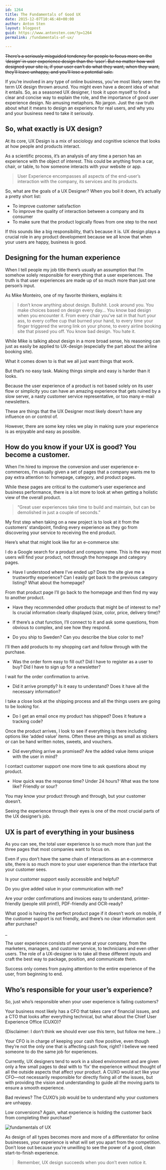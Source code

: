 ```yaml
---
id: 1264
title: The Fundamentals of Good UX
date: 2015-12-07T10:46:48+00:00
author: Anton Sten
layout: blogpost
guid: https://www.antonsten.com/?p=1264
permalink: /fundamentals-of-ux/

---
```

~~There’s a seriously misguided tendency for people to focus more on the _‘design’_ in user experience design than the ‘user’. But no matter how well designed your site is, if your user can’t do what they want, when they want, they’ll leave unhappy, and you’ll lose a potential sale.~~

If you’re involved in any type of online business, you’ve most likely seen the term UX design thrown around. You might even have a decent idea of what it entails. So, as a seasoned UX designer, I took it upon myself to find a clear and concise way to explain the role, and the importance of good user experience design. No amusing metaphors. No jargon. Just the raw truth about what it means to design an experience for real users, and why you and your business need to take it seriously.

## So, what exactly is UX design?

At its core, UX Design is a mix of sociology and cognitive science that looks at how people and products interact.

As a scientific process, it’s an analysis of any time a person has an experience with the object of interest. This could be anything from a car, chair, or table, to how someone interacts with your website or app.

>User Experience encompasses all aspects of the end-user’s interaction with the company, its services and its products.

So, what are the goals of a UX Designer? When you boil it down, it’s actually a pretty short list:

- To improve customer satisfaction
- To improve the quality of interaction between a company and its consumer
- To make sure that the product logically flows from one step to the next

If this sounds like a big responsibility, that’s because it is. UX design plays a crucial role in any product development because we all know that when your users are happy, business is good.

## Designing for the human experience

When I tell people my job title there’s usually an assumption that I’m somehow solely responsible for everything that a user experiences. The truth is that user experiences are made up of so much more than just one person’s input.

As Mike Monteiro, one of my favorite thinkers, explains it:

>I don’t know anything about design. Bullshit. Look around you. You make choices based on design every day… You know bad design when you encounter it. From every chair you’ve sat in that hurt your ass, to every coffee cup that burned your hand, to every time your finger triggered the wrong link on your phone, to every airline booking site that pissed you off. You know bad design. You hate it.

While Mike is talking about design in a more broad sense, his reasoning can just as easily be applied to UX-design (especially the part about the airline booking site).

What it comes down to is that we all just want things that work.

But that’s no easy task. Making things simple and easy is harder than it looks.

Because the user experience of a product is not based solely on its user flow or simplicity you can have an amazing experience that gets ruined by a slow server, a nasty customer service representative, or too many e-mail newsletters.

These are things that the UX Designer most likely doesn’t have any influence on or control of.

However, there are some key roles we play in making sure your experience is as enjoyable and easy as possible.

## How do you know if your UX is good? You become a customer.

When I’m hired to improve the conversion and user experience e-commerces, I’m usually given a set of pages that a company wants me to pay extra attention to: homepage, category, and product pages.

While these pages are critical to the customer’s user experience and business performance, there is a lot more to look at when getting a holistic view of the overall product.

> “Great user experiences take time to build and maintain, but can be demolished in just a couple of seconds.”

My first step when taking on a new project is to look at it from the customers’ standpoint, finding every experience as they go from discovering your service to receiving the end product.

Here’s what that might look like for an e-commerce site:

I do a Google search for a product and company name. This is the way most users will find your product, not through the homepage and category pages.

- Have I understood where I’ve ended up? Does the site give me a trustworthy experience? Can I easily get back to the previous category listing? What about the homepage?

From that product page I’ll go back to the homepage and then find my way to another product.

- Have they recommended other products that might be of interest to me? Is crucial information clearly displayed (size, color, price, delivery time)?

- If there’s a chat function, I’ll connect to it and ask some questions, from obvious to complex, and see how they respond.

- Do you ship to Sweden? Can you describe the blue color to me?

I’ll then add products to my shopping cart and follow through with the purchase.

- Was the order form easy to fill out? Did I have to register as a user to buy? Did I have to sign up for a newsletter?

I wait for the order confirmation to arrive.

- Did it arrive promptly? Is it easy to understand? Does it have all the necessary information?

I take a close look at the shipping process and all the things users are going to be looking for.

- Do I get an email once my product has shipped? Does it feature a tracking code?

Once the product arrives, I look to see if everything is there including options like ‘added value’ items. Often these are things as small as stickers or can be hand written notes, sweets, and vouchers.

- Did everything arrive as promised? Are the added value items unique with the user in mind?

I contact customer support one more time to ask questions about my product.

- How quick was the response time? Under 24 hours? What was the tone like? Friendly or sour?

You may know your product through and through, but your customer doesn’t.

Seeing the experience through their eyes is one of the most crucial parts of the UX designer’s job.

## UX is part of everything in your business

As you can see, the total user experience is so much more than just the three pages that most companies want to focus on.

Even if you don’t have the same chain of interactions as an e-commerce site, there is so much more to your user experience than the interface that your customer sees.

Is your customer support easily accessible and helpful?

Do you give added value in your communication with me?

Are your order confirmations and invoices easy to understand, printer-friendly (people still print!), PDF-friendly and OCR-ready?

What good is having the perfect product page if it doesn’t work on mobile, if the customer support is not friendly, and there’s no clear information sent after purchase?

_

The user experience consists of everyone at your company, from the marketers, managers, and customer service, to technicians and even other users. The role of a UX-designer is to take all these different inputs and craft the best way to package, position, and communicate them.

Success only comes from paying attention to the entire experience of the user, from beginning to end.

## Who’s responsible for your user’s experience?

So, just who’s responsible when your user experience is failing customers?

Your business most likely has a CFO that takes care of financial issues, and a CTO that looks after everything technical, but what about the Chief User Experience Office (CUXO)?

(Disclaimer: I don’t think we should ever use this term, but follow me here…)

Your CFO is in charge of keeping your cash flow positive, even though they’re not the only one that is affecting cash flow, right? I believe we need someone to do the same job for experiences.

Currently, UX designers tend to work in a siloed environment and are given only a few small pages to deal with to ‘fix’ the experience without thought of all the outside aspects that affect your product. A CUXO would act like your CFO—not necessarily responsible for directly fixing all of the issues, but with providing the vision and understanding to guide all the moving parts to ensure a smooth experience.

Bad reviews? The CUXO’s job would be to understand why your customers are unhappy.

Low conversions? Again, what experience is holding the customer back from completing their purchase?

![fundamentals of UX](/images/blog/pablo-5-1024x512.png)

As design of all types becomes more and more of a differentiator for online businesses, your experience is what will set you apart from the competition. Don’t lose out because you’re unwilling to see the power of a good, clean start-to-finish experience.

> Remember, UX design succeeds when you don’t even notice it.

